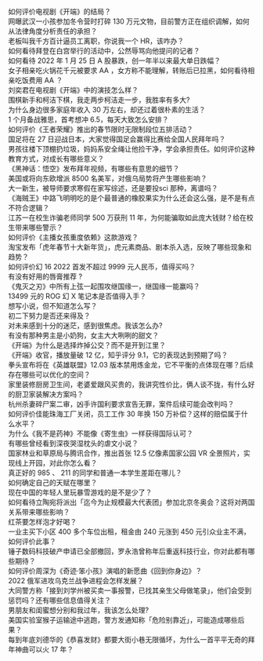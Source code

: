 如何评价电视剧《开端》的结局？  
网曝武汉一小孩参加冬令营时打碎 130 万元文物，目前警方正在组织调解，如何从法律角度分析责任的承担？  
老板叫我千方百计逼员工离职，你说我一个 HR，该咋办？  
如何看待拜登在白宫举行的活动中，公然辱骂向他提问的记者？  
如何看待 2022 年 1 月 25 日 A 股暴跌，创一年半以来最大单日跌幅？  
女子相亲吃火锅花千元被要求 AA ，女方称不能理解，转账后已拉黑，如何看待相亲吃饭费用 AA ？  
刘奕君在电视剧《开端》中的演技怎么样？  
围棋新手和柯洁下棋，我走两步柯洁走一步，我胜率有多大?  
为什么身边很多家庭年收入 30 万左右，却还过着很朴素的生活？  
1 个月备战雅思，首考想冲 6.5，每天大致怎么安排？  
如何评价《王者荣耀》推出的春节限时无限制段位五排活动？  
国足将在 27 日迎战日本，大家觉得国足会赢得比赛给全国人民拜年吗？  
男孩往楼下顶棚扔垃圾，妈妈系安全绳让他捡干净，学会承担责任。如何评价这种教育方式，对成长有哪些意义？  
《黑神话：悟空》发布拜年视频，有哪些有意思的细节？  
美国或将向东欧增派 8500 名美军，对俄乌局势将产生哪些影响？  
大一新生，被导师要求寒假在家写综述，还是要投sci 那种，离谱吗？  
《海贼王》中路飞明明吃的是个最普通的橡胶果实为什么还会这么强，是不是有点不符合逻辑？  
江苏一在校生诈骗老师同学 500 万获刑 11 年，为何能骗取如此庞大钱财？给在校生带来哪些警示？  
如何评价《主播女孩重度依赖》这款游戏？  
淘宝发布「虎年春节十大新年货」，虎元素商品、剧本杀入选，反映了哪些现象和趋势？  
如何评价幻 16 2022 首发不超过 9999 元人民币，值得买吗？  
有没有好用的唇膏推荐 ?  
《鬼灭之刃》中所有上弦一起围攻继国缘一，继国缘一能赢吗？  
13499 元的 ROG 幻 X 笔记本是否值得入手？  
想写小说，但不知道怎么写？  
初二下努力是否还来得及？  
对未来感到十分的迷茫，感到很焦虑。我该怎么办?  
有没有那种男主是小奶狗，女主大大咧咧的甜文？  
《开端》为什么是选择炸掉公交？而不是开到江里？  
《开端》收官，播放量破 12 亿，知乎评分 9.1，它的表现达到预期了吗？  
拳头宣布将在《英雄联盟》12.03 版本禁用炼金龙，它不平衡的点体现在哪？后续存在哪些可以优化的空间？  
家里装修厨房卫生间，老婆爱跟风买贵的，我讲究性价比，俩人谈不拢，有什么好的厨卫家装解决方案吗？  
杭州杀妻碎尸案二审，凶手许国利要求宣告无罪，案件后续可能会改判吗？  
如何评价佳能珠海工厂关闭，员工工作 30 年换 150 万补偿？这样的赔偿属于什么水平？  
为什么《我不是药神》不能像《寄生虫》一样获得国际认可？  
有哪些曾经看到深夜哭湿枕头的虐文小说？  
国家林业和草原局与腾讯合作，推出首张 12.5 亿像素国家公园 VR 全景照片，实现线上开园，对此你怎么看？  
真正好的 985 、 211 的同学和普通一本学生差距在哪儿？  
如何确定自己的天赋在哪里？  
现在中国的年轻人里玩暴雪游戏的是不是少了？  
如何看待立陶宛将派出「迄今为止规模最大代表团」参加北京冬奥会？这将对两国关系带来哪些影响？  
红茶要怎样泡才好喝？  
一业主买下小区 400 多个车位出租，租金由 240 元涨到 450 元引众业主不满，如何评价此事？  
锤子数码科技破产申请已全部撤回，罗永浩曾称年后重返科技行业，你对此都有哪些期待？  
如何评价周深为《奇迹·笨小孩》演唱的新愿曲《回到你身边》？  
2022 俄军进攻乌克兰战争进程会怎样发展？  
大同警方称「接到刘学州被买卖一事报警，已找其亲生父母做笔录」，他们会受到惩罚吗？还有哪些信息值得关注？  
男朋友和闺蜜想分别和我过年，我该怎么处理?  
美国实验室猴子运输途中逃跑，警方发通知称「危险别靠近」，可能造成哪些后果？  
每到年底刘德华的《恭喜发财》都要大街小巷无限循环，为什么一首平平无奇的拜年神曲可以火 17 年？  
